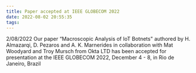 ```yaml
---
title: Paper accepted at IEEE GLOBECOM 2022
date: 2022-08-02 20:55:35
tags:
---
```

2/08/2022 Our paper “Macroscopic Analysis of IoT Botnets" authored by H. Almazarqi, D. Pezaros and A. K. Marnerides in collaboration with Mat Woodyard and Troy Mursch from Okta LTD has been accepted for presentation at the IEEE GLOBECOM 2022, December 4 - 8, in Rio de Janeiro, Brazil